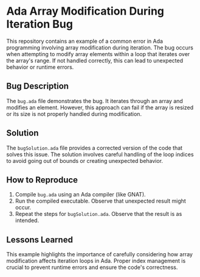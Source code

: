 # Ada Array Modification During Iteration Bug

This repository contains an example of a common error in Ada programming involving array modification during iteration. The bug occurs when attempting to modify array elements within a loop that iterates over the array's range.  If not handled correctly, this can lead to unexpected behavior or runtime errors.

## Bug Description
The `bug.ada` file demonstrates the bug. It iterates through an array and modifies an element. However, this approach can fail if the array is resized or its size is not properly handled during modification.

## Solution
The `bugSolution.ada` file provides a corrected version of the code that solves this issue. The solution involves careful handling of the loop indices to avoid going out of bounds or creating unexpected behavior. 

## How to Reproduce
1. Compile `bug.ada` using an Ada compiler (like GNAT).
2. Run the compiled executable. Observe that unexpected result might occur.
3. Repeat the steps for `bugSolution.ada`. Observe that the result is as intended.

## Lessons Learned
This example highlights the importance of carefully considering how array modification affects iteration loops in Ada. Proper index management is crucial to prevent runtime errors and ensure the code's correctness.